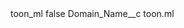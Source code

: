 <?xml version="1.0" encoding="UTF-8"?>
<CustomMetadata xmlns="http://soap.sforce.com/2006/04/metadata" xmlns:xsi="http://www.w3.org/2001/XMLSchema-instance" xmlns:xsd="http://www.w3.org/2001/XMLSchema">
    <label>toon_ml</label>
    <protected>false</protected>
    <values>
        <field>Domain_Name__c</field>
        <value xsi:type="xsd:string">toon.ml</value>
    </values>
</CustomMetadata>
